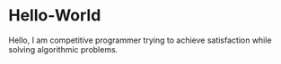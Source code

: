 # Hello-World

Hello, I am competitive programmer trying to achieve satisfaction while solving algorithmic problems. 
